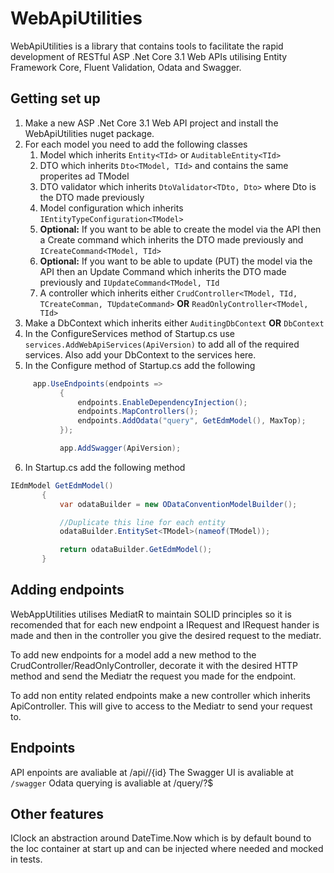 # WebApiUtilities
 
 WebApiUtilities is a library that contains tools to facilitate the rapid development of RESTful ASP .Net Core 3.1 Web APIs utilising Entity Framework Core, Fluent Validation, Odata and Swagger.
 
 
 ## Getting set up
 
 1. Make a new ASP .Net Core 3.1 Web API project and install the WebApiUtilities nuget package.
 2. For each model you need to add the following classes
    1. Model which inherits `Entity<TId>` or `AuditableEntity<TId>`
    1. DTO which inherits `Dto<TModel, TId>` and contains the same properites ad TModel
    1. DTO validator which inherits `DtoValidator<TDto, Dto>` where Dto is the DTO made previously
    1. Model configuration which inherits `IEntityTypeConfiguration<TModel>`
    1. **Optional:** If you want to be able to create the model via the API then a Create command which inherits the DTO made previously and `ICreateCommand<TModel, TId>`
    1. **Optional:** If you want to be able to update (PUT) the model via the API then an Update Command which inherits the DTO made previously and `IUpdateCommand<TModel, TId`
    1. A controller which inherits either `CrudController<TModel, TId, TCreateComman, TUpdateCommand>` **OR** `ReadOnlyController<TModel, TId>`
 3. Make a DbContext which inherits either `AuditingDbContext` **OR** `DbContext`
 4. In the ConfigureServices method of Startup.cs use `services.AddWebApiServices(ApiVersion)` to add all of the required services. Also add your DbContext to the services here.
 5. In the Configure method of Startup.cs add the following
 
 ```C#
      app.UseEndpoints(endpoints =>
            {
                endpoints.EnableDependencyInjection();
                endpoints.MapControllers();
                endpoints.AddOdata("query", GetEdmModel(), MaxTop);
            });

            app.AddSwagger(ApiVersion);
 ```
 6. In Startup.cs add the following method
 
 ```C#
 IEdmModel GetEdmModel()
        {
            var odataBuilder = new ODataConventionModelBuilder();

            //Duplicate this line for each entity
            odataBuilder.EntitySet<TModel>(nameof(TModel));

            return odataBuilder.GetEdmModel();
        }
 ```
 
 ## Adding endpoints
 WebAppUtilities utilises MediatR to maintain SOLID principles so it is recomended that for each new endpoint a IRequest and IRequest hander is made and then in the controller you give the desired request to the mediatr.
 
 To add new endpoints for a model add a new method to the CrudController/ReadOnlyController, decorate it with the desired HTTP method and send the Mediatr the request you made for the endpoint.
 
 To add non entity related endpoints make a new controller which inherits ApiController. This will give to access to the Mediatr to send your request to. 
 
 ## Endpoints
 API enpoints are avaliable at /api/<Model>/{id}
 The Swagger UI is avaliable at `/swagger`
 Odata querying is avaliable at /query/<Model>?$<query string>
 
 ## Other features
 IClock an abstraction around DateTime.Now which is by default bound to the Ioc container at start up and can be injected where needed and mocked in tests.
 
